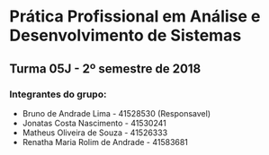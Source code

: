 # Prática Profissional em Análise e Desenvolvimento de Sistemas
## Turma 05J - 2º semestre de 2018

### Integrantes do grupo:

* Bruno de Andrade Lima - 41528530 (Responsavel)
* Jonatas Costa Nascimento - 41530241
* Matheus Oliveira de Souza - 41526333
* Renatha Maria Rolim de Andrade - 41583681
